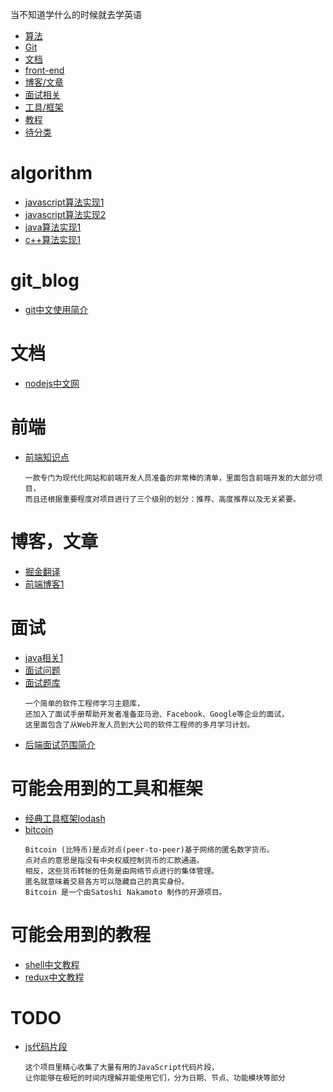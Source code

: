 当不知道学什么的时候就去学英语

  - [算法](#algorithm)
  - [Git](#git_blog)
  - [文档](#文档)
  - [front-end](#前端)
  - [博客/文章](#博客)
  - [面试相关](#面试)
  - [工具/框架](#可能会用到的工具和框架)
  - [教程](#可能会用到的教程)
  - [待分类](#TODO)


# algorithm
  - [javascript算法实现1](https://github.com/mgechev/javascript-algorithms)
  - [javascript算法实现2](https://github.com/duereg/js-algorithms)
  - [java算法实现1](https://github.com/TheAlgorithms/Java)
  - [c++算法实现1](https://github.com/gatieme/CodingInterviews)
# git_blog
  - [git中文使用简介](https://github.com/geeeeeeeeek/git-recipes/wiki)
# 文档
  - [nodejs中文网](https://github.com/nodejscn/node-api-cn)
# 前端
  - [前端知识点](https://github.com/thedaviddias/Front-End-Checklist)
    ```
    一款专门为现代化网站和前端开发人员准备的非常棒的清单，里面包含前端开发的大部分项目，
    而且还根据重要程度对项目进行了三个级别的划分：推荐、高度推荐以及无关紧要。
    ```
# 博客，文章
  - [掘金翻译](https://github.com/xitu/gold-miner)
  - [前端博客1](https://github.com/camsong/blog)
# 面试
  - [java相关1](https://github.com/kdn251/interviews)
  - [面试问题](https://github.com/MaximAbramchuck/awesome-interview-questions)
  - [面试题库](https://github.com/jwasham/coding-interview-university)
    ```
    一个简单的软件工程师学习主题库，
    还加入了面试手册帮助开发者准备亚马逊、Facebook、Google等企业的面试，
    这里面包含了从Web开发人员到大公司的软件工程师的多月学习计划。
    ```
  - [后端面试范围简介](https://github.com/CyC2018/Interview-Notebook)
# 可能会用到的工具和框架
  - [经典工具框架lodash](https://github.com/lodash/lodash)
  - [bitcoin](https://github.com/bitcoin/bitcoin)
    ```
    Bitcoin (比特币)是点对点(peer-to-peer)基于网络的匿名数字货币。
    点对点的意思是指没有中央权威控制货币的汇款通道。
    相反，这些货币转帐的任务是由网络节点进行的集体管理。
    匿名就意味着交易各方可以隐藏自己的真实身份。
    Bitcoin 是一个由Satoshi Nakamoto 制作的开源项目。
    ```
# 可能会用到的教程
  - [shell中文教程](https://github.com/billie66/TLCL)
  - [redux中文教程](https://github.com/camsong/redux-in-chinese)
# TODO
  - [js代码片段](https://github.com/Chalarangelo/30-seconds-of-code)
    ```
    这个项目里精心收集了大量有用的JavaScript代码片段，
    让你能够在极短的时间内理解并能使用它们，分为日期、节点、功能模块等部分
    ```

